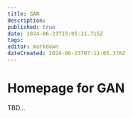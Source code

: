 ```yaml
---
title: GAN
description: 
published: true
date: 2024-06-23T15:05:21.715Z
tags: 
editor: markdown
dateCreated: 2024-06-23T07:11:05.376Z
---
```


# Homepage for GAN

TBD... 
